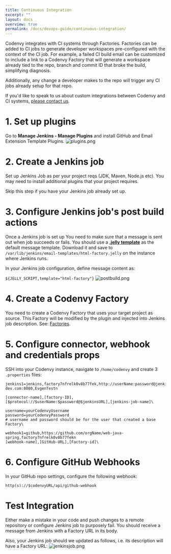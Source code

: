 ```yaml
---
title: Continuous Integration
excerpt: ""
layout: docs
overview: true
permalink: /docs/devops-guide/continuous-integration/
---
```

Codenvy integrates with CI systems through Factories. Factories can be added to CI jobs to generate developer workspaces pre-configured with the context of the CI job. For example, a failed CI build email can be customized to include a link to a Codenvy Factory that will generate a workspace already tied to the repo, branch and commit ID that broke the build, simplifying diagnosis.

Additionally, any change a developer makes to the repo will trigger any CI jobs already setup for that repo.

If you'd like to speak to us about custom integrations between Codenvy and CI systems, [please contact us](https://codenvy.com/contact/questions/).

# 1. Set up plugins  
Go to **Manage Jenkins - Manage Plugins** and install GitHub and Email Extension Template Plugins.
![plugins.png](/images/plugins.png)

# 2. Create a Jenkins job  
Set up Jenkins Job as per your project reqs (JDK, Maven, Node.js etc). You may need to install additional plugins that your project requires.

Skip this step if you have your Jenkins job already set up.
# 3. Configure Jenkins job's post build actions  
Once a Jenkins job is set up
You need to make sure that a message is sent out when job succeeds or fails. You should use a **[.jelly template](https://gist.githubusercontent.com/stour/219f30ae3c6aa260ffd5/raw/f83feec8ee08142fe1fca2d1c8c1f9edc52a0e34/html-factory.jelly)** as the default message template. Download it and save to `/var/lib/jenkins/email-templates/html-factory.jelly` on the instance where Jenkins runs.

In your Jenkins job configuration, define message content as:

`${JELLY_SCRIPT,template="html-factory"}`
![postbuild.png](/images/postbuild.png)

# 4. Create a Codenvy Factory  
You need to create a Codenvy Factory that uses your target project as source. This Factory will be modified by the plugin and injected into Jenkins job description. See: [Factories](doc:factories).
# 5. Configure connector, webhook and credentials props  
SSH into your Codenvy instance, navigate to `/home/codenvy` and create 3 `.properties` files:
```text  
jenkins1=jenkins,factory7nfrelk0v8b77fek,http://userName:password@jenkins.codenvy-dev.com:8080,EvgenTestn

[connector-name],[factory-ID],[$protocol://$userName:$password@$jenkinsURL],[jenkins-job-name]\
```

```text  
username=yourCodenvyUsername
password=yourCodenvyPassword
# username and password should be for the user that created a base Factory\
```

```text  
webhook1=github,https://github.com/orgName/web-java-spring,factory7nfrelk0v8b77fekn
[webhook-name],[GitHub-URL],[Factory-id]\
```

# 6. Configure GitHub Webhooks  
In your GitHub repo settings, configure the following webhook:

`http(s)://$codenvyURL/api/github-webhook`
# Test Integration  
Either make a mistake in your code and push changes to a remote repository or configure Jenkins job to purposely fail. You should receive a message from Jenkins with a Factory URL in its body.

Also, your Jenkins job should we updated as follows, i.e. its description will have a Factory URL:
![jenkinsjob.png](/images/jenkinsjob.png)
